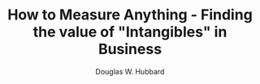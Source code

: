 ---
title: "How to Measure Anything - Finding the value of \"Intangibles\" in Business"
author: "Douglas W. Hubbard"
readingDate: 2024-02-01
rating: 5
--- 
